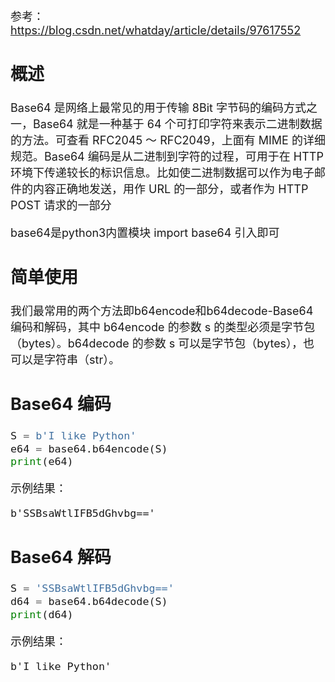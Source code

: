 <font size = 4>

参考：https://blog.csdn.net/whatday/article/details/97617552

## 概述

Base64  是网络上最常见的用于传输 8Bit 字节码的编码方式之一，Base64 就是一种基于 64 个可打印字符来表示二进制数据的方法。可查看 RFC2045 ～ RFC2049，上面有 MIME 的详细规范。Base64 编码是从二进制到字符的过程，可用于在 HTTP 环境下传递较长的标识信息。比如使二进制数据可以作为电子邮件的内容正确地发送，用作 URL 的一部分，或者作为 HTTP POST 请求的一部分

base64是python3内置模块  import base64 引入即可

## 简单使用

我们最常用的两个方法即b64encode和b64decode-Base64 编码和解码，其中 b64encode 的参数 s 的类型必须是字节包（bytes）。b64decode 的参数 s 可以是字节包（bytes），也可以是字符串（str）。

## Base64 编码

```python
S = b'I like Python'
e64 = base64.b64encode(S)
print(e64)
```

示例结果：

```html
b'SSBsaWtlIFB5dGhvbg=='
```

## Base64 解码

```python
S = 'SSBsaWtlIFB5dGhvbg=='
d64 = base64.b64decode(S)
print(d64)
```

示例结果：

```html
b'I like Python'
```